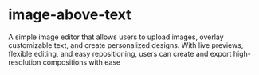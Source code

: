 # image-above-text
A simple image editor that allows users to upload images, overlay customizable text, and create personalized designs. With live previews, flexible editing, and easy repositioning, users can create and export high-resolution compositions with ease
